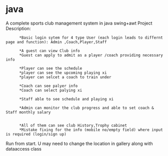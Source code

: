 # java
A complete sports club management system in java swing+awt
Project Description:

          *Basic login sytem for 4 type User (each login leads to differnt page and function): Admin ,Coach,Player,Staff
          
          *A guest can view Club info
          *Guest can apply to admit as a player /coach providing necessary info
          
          *Player can see the schedule 
          *player can see the upcoming playing xi
          *player can selcet a coach to train under
          
          *Coach can see palyer info
          *Coach can select palying xi
          
          *Staff able to see schedule and playing xi
          
          *Admin can monitor the club progress and able to set coach & Staff monthly salary
          
          
          *All of them can see club History,Trophy cabinet 
          *Mistake fixing for the info (mobile no/empty field) where input is required (login/sign up)

Run from start.
U may need to change the location in gallery along with dataaccess class
